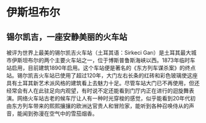 # 伊斯坦布尔
## 锡尔凯吉，一座安静美丽的火车站

被评为世界上最美的锡尔凯吉火车站（土耳其语：Sirkeci Garı）是土耳其最大城市伊斯坦布尔的两个主要火车站之一，位于博斯普鲁斯海峡以西。1873年临时车站启用，目前建筑1890年启用。这个车站便是著名的《东方列车谋杀案》的终点站。锡尔凯吉火车站已使用了超过120年，大门左右长条的红砖和彩色玻璃使这座具有土耳其新艺术派风格的建筑看上去魅力十足。尽管车站大门已不再使用，但还经常会有人在此驻足向内观望，有时说不定还能看到门厅内正在进行的迴旋舞表演。网络火车站古老的候车厅让人有一种时光穿梭的感觉，似乎能看到20年代初由东方列车带来的熙熙攘攘的欧洲达官贵人和冒险家，能听到各种召唤侍从的声音，能闻到弥漫在空气中的雪茄烟香。